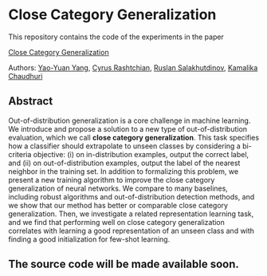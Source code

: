 # Close Category Generalization

This repository contains the code of the experiments in the paper

[Close Category Generalization]()

Authors: [Yao-Yuan Yang](https://github.com/yangarbiter/), [Cyrus Rashtchian](http://www.cyrusrashtchian.com), [Ruslan Salakhutdinov](https://www.cs.cmu.edu/~rsalakhu/), [Kamalika Chaudhuri](http://cseweb.ucsd.edu/~kamalika/)

## Abstract

Out-of-distribution generalization is a core challenge in machine learning. We introduce and propose a solution to a new type of out-of-distribution evaluation, which we call __close category generalization__. This task specifies how a classifier should extrapolate to unseen classes by considering a bi-criteria objective: (i) on in-distribution examples, output the correct label, and (ii) on out-of-distribution examples, output the label of the nearest neighbor in the training set. In addition to formalizing this problem, we present a new training algorithm to improve the close category generalization of neural networks. We compare to many baselines, including robust algorithms and out-of-distribution detection methods, and we show that our method has better or comparable close category generalization. Then, we investigate a related representation learning task, and we find that performing well on close category generalization correlates with learning a good representation of an unseen class and with finding a good initialization for few-shot learning.

## The source code will be made available soon.
